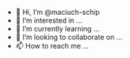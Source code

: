 - 👋 Hi, I’m @maciuch-schip
- 👀 I’m interested in ...
- 🌱 I’m currently learning ...
- 💞️ I’m looking to collaborate on ...
- 📫 How to reach me ...

<!---
maciuch-schip/maciuch-schip is a ✨ special ✨ repository because its `README.md` (this file) appears on your GitHub profile.
You can click the Preview link to take a look at your changes.
--->
